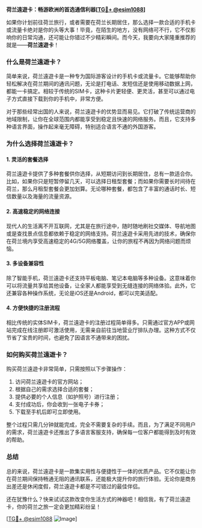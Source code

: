 **荷兰遠遊卡：畅游欧洲的首选通信利器[[TG💪+ @esim1088](https://t.me/s/esim1088)]**

如果你计划前往荷兰旅行，或者需要在荷兰长期居住，那么选择一款合适的手机卡或流量卡绝对是你的头等大事！毕竟，在陌生的地方，没有网络可不行，它不仅影响你的日常沟通，还可能让你错过不少精彩瞬间。而今天，我要向大家隆重推荐的就是——**荷兰遠遊卡**！

### **什么是荷兰遠遊卡？**
简单来说，荷兰遠遊卡是一种专为国际游客设计的手机卡或流量卡。它能够帮助你轻松解决在荷兰期间的通讯问题，无论是打电话、发短信还是使用移动数据上网，都能一卡搞定。相较于传统的SIM卡，这种卡片更轻便、更灵活，甚至可以通过电子方式直接下载到你的手机中，非常方便。

对于那些经常出国的人来说，荷兰遠遊卡的优势显而易见。它打破了传统运营商的地域限制，让你在全球范围内都能享受到稳定且快速的网络服务。而且，它支持多种语言界面，操作起来毫无障碍，特别适合语言不通的外国游客。

### **为什么选择荷兰遠遊卡？**
#### **1. 灵活的套餐选择**
荷兰遠遊卡提供了多种套餐供你选择，从短期访问到长期居住，总有一款适合你。比如，如果你只是短暂停留几天，可以选择日租型套餐；而如果你需要长时间待在荷兰，那么月租型套餐会更加划算。无论哪种套餐，都包含了丰富的通话时长、短信数量以及海量的流量资源。

#### **2. 高速稳定的网络连接**
现代人的生活离不开互联网，尤其是在旅行途中，随时随地刷社交媒体、导航地图或是查找景点信息都依赖于稳定的网络支持。荷兰遠遊卡采用先进的技术，确保你在荷兰境内享受高速稳定的4G/5G网络覆盖，让你的旅程不再因为网络问题而烦恼。

#### **3. 多设备兼容性**
除了智能手机，荷兰遠遊卡还支持平板电脑、笔记本电脑等多种设备。这意味着你可以将流量共享给其他设备，让全家人都能享受到无缝连接的网络体验。此外，它还兼容各种操作系统，无论是iOS还是Android，都可以完美适配。

#### **4. 方便快捷的注册流程**
相比传统的实体SIM卡，荷兰遠遊卡的注册过程简单得多。只需通过官方APP或网站完成在线注册即可激活使用，无需亲自前往当地营业厅排队办理。这种方式不仅节省了宝贵的时间，也避免了因语言不通带来的困扰。

### **如何购买荷兰遠遊卡？**
购买荷兰遠遊卡非常简单，只需按照以下步骤操作：
1. 访问荷兰遠遊卡的官方网站；
2. 根据自己的需求选择合适的套餐；
3. 提供必要的个人信息（如护照号）进行注册；
4. 支付成功后，你会收到一张电子卡券；
5. 下载至手机后即可立即使用。

整个过程只需几分钟就能完成，完全不需要复杂的手续。而且，为了满足不同用户的需求，荷兰遠遊卡还推出了多语言客服支持，确保每一位客户都能得到及时有效的帮助。

### **总结**
总的来说，荷兰遠遊卡是一款集实用性与便捷性于一体的优质产品。它不仅能让你在荷兰期间保持畅通无阻的通讯联系，还能极大提升你的旅行体验。无论你是商务出差还是休闲度假，荷兰遠遊卡都是不可错过的最佳伴侣。

还在犹豫什么？快来试试这款改变你生活方式的神器吧！相信我，有了荷兰遠遊卡，你的荷兰之旅一定会更加精彩纷呈！

[[TG💪+ @esim1088](https://t.me/s/esim1088) ![Image](https://i.postimg.cc/4NQfJmqS/Snipaste-2025-05-13-00-14-12.png)]
